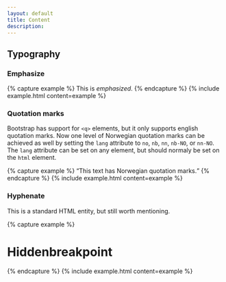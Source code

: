 ```yaml
---
layout: default
title: Content
description:
---
```


## Typography

### Emphasize

{% capture example %}
This is <em>emphasized</em>.
{% endcapture %}
{% include example.html content=example %}

### Quotation marks

Bootstrap has support for `<q>` elements, but it only supports english quotation marks. Now one level of Norwegian quotation marks can be achieved as well by setting the `lang` attribute to `no`, `nb`, `nn`, `nb-NO`, or `nn-NO`. The `lang` attribute can be set on any element, but should normaly be set on the `html` element.

{% capture example %}
<q lang="no">This text has Norwegian quotation marks.</q>
{% endcapture %}
{% include example.html content=example %}

### Hyphenate

This is a standard HTML entity, but still worth mentioning. 

{% capture example %}
<h1>Hidden&shy;breakpoint</h1>
{% endcapture %}
{% include example.html content=example %}
